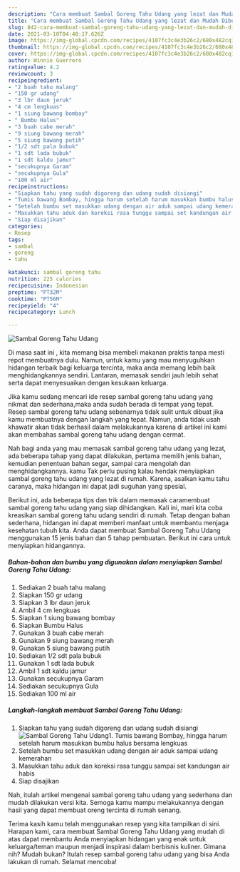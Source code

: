 ```yaml
---
description: "Cara membuat Sambal Goreng Tahu Udang yang lezat dan Mudah Dibuat"
title: "Cara membuat Sambal Goreng Tahu Udang yang lezat dan Mudah Dibuat"
slug: 842-cara-membuat-sambal-goreng-tahu-udang-yang-lezat-dan-mudah-dibuat
date: 2021-03-10T04:40:17.626Z
image: https://img-global.cpcdn.com/recipes/4107fc3c4e3b26c2/680x482cq70/sambal-goreng-tahu-udang-foto-resep-utama.jpg
thumbnail: https://img-global.cpcdn.com/recipes/4107fc3c4e3b26c2/680x482cq70/sambal-goreng-tahu-udang-foto-resep-utama.jpg
cover: https://img-global.cpcdn.com/recipes/4107fc3c4e3b26c2/680x482cq70/sambal-goreng-tahu-udang-foto-resep-utama.jpg
author: Winnie Guerrero
ratingvalue: 4.2
reviewcount: 3
recipeingredient:
- "2 buah tahu malang"
- "150 gr udang"
- "3 lbr daun jeruk"
- "4 cm lengkuas"
- "1 siung bawang bombay"
- " Bumbu Halus"
- "3 buah cabe merah"
- "9 siung bawang merah"
- "5 siung bawang putih"
- "1/2 sdt pala bubuk"
- "1 sdt lada bubuk"
- "1 sdt kaldu jamur"
- "secukupnya Garam"
- "secukupnya Gula"
- "100 ml air"
recipeinstructions:
- "Siapkan tahu yang sudah digoreng dan udang sudah disiangi"
- "Tumis bawang Bombay, hingga harum setelah harum masukkan bumbu halus bersama lengkuas"
- "Setelah bumbu set masukkan udang dengan air aduk sampai udang kemerahan"
- "Masukkan tahu aduk dan koreksi rasa tunggu sampai set kandungan air habis"
- "Siap disajikan"
categories:
- Resep
tags:
- sambal
- goreng
- tahu

katakunci: sambal goreng tahu 
nutrition: 225 calories
recipecuisine: Indonesian
preptime: "PT32M"
cooktime: "PT56M"
recipeyield: "4"
recipecategory: Lunch

---
```



![Sambal Goreng Tahu Udang](https://img-global.cpcdn.com/recipes/4107fc3c4e3b26c2/680x482cq70/sambal-goreng-tahu-udang-foto-resep-utama.jpg)

Di masa  saat ini , kita memang bisa membeli makanan praktis tanpa mesti repot membuatnya dulu. Namun, untuk kamu yang mau menyuguhkan hidangan terbaik bagi keluarga tercinta, maka anda memang lebih baik menghidangkannya sendiri. Lantaran, memasak sendiri jauh lebih sehat serta dapat menyesuaikan dengan kesukaan keluarga.

Jika kamu sedang mencari ide resep sambal goreng tahu udang yang nikmat dan sederhana,maka anda sudah berada di tempat yang tepat. Resep sambal goreng tahu udang  sebenarnya tidak sulit untuk dibuat jika kamu membuatnya dengan langkah yang tepat. Namun, anda tidak usah khawatir akan tidak berhasil dalam melakukannya 
karena di artikel ini kami akan membahas sambal goreng tahu udang dengan cermat.  



Nah bagi anda yang mau memasak sambal goreng tahu udang yang lezat, ada beberapa tahap yang dapat dilakukan, pertama memilih jenis bahan, kemudian penentuan bahan segar, sampai cara mengolah dan menghidangkannya. kamu Tak perlu pusing kalau hendak menyiapkan sambal goreng tahu udang yang lezat di rumah. Karena, asalkan kamu  tahu caranya, maka hidangan ini dapat jadi suguhan yang spesial.

Berikut ini, ada beberapa tips dan trik dalam memasak caramembuat sambal goreng tahu udang yang siap dihidangkan. Kali ini, mari kita coba kreasikan sambal goreng tahu udang sendiri di rumah. Tetap dengan bahan sederhana, hidangan ini dapat memberi manfaat untuk membantu menjaga kesehatan tubuh kita. Anda dapat membuat Sambal Goreng Tahu Udang menggunakan 15 jenis bahan dan 5 tahap pembuatan. Berikut ini cara untuk menyiapkan hidangannya.

<!--inarticleads1-->

##### Bahan-bahan dan bumbu yang digunakan dalam menyiapkan Sambal Goreng Tahu Udang:

1. Sediakan 2 buah tahu malang
1. Siapkan 150 gr udang
1. Siapkan 3 lbr daun jeruk
1. Ambil 4 cm lengkuas
1. Siapkan 1 siung bawang bombay
1. Siapkan  Bumbu Halus
1. Gunakan 3 buah cabe merah
1. Gunakan 9 siung bawang merah
1. Gunakan 5 siung bawang putih
1. Sediakan 1/2 sdt pala bubuk
1. Gunakan 1 sdt lada bubuk
1. Ambil 1 sdt kaldu jamur
1. Gunakan secukupnya Garam
1. Sediakan secukupnya Gula
1. Sediakan 100 ml air




<!--inarticleads2-->

##### Langkah-langkah membuat Sambal Goreng Tahu Udang:

1. Siapkan tahu yang sudah digoreng dan udang sudah disiangi
<img src="https://img-global.cpcdn.com/steps/8dfa98e0e427b3c9/160x128cq70/sambal-goreng-tahu-udang-langkah-memasak-1-foto.jpg" alt="Sambal Goreng Tahu Udang">1. Tumis bawang Bombay, hingga harum setelah harum masukkan bumbu halus bersama lengkuas
1. Setelah bumbu set masukkan udang dengan air aduk sampai udang kemerahan
1. Masukkan tahu aduk dan koreksi rasa tunggu sampai set kandungan air habis
1. Siap disajikan




Nah, itulah artikel mengenai  sambal goreng tahu udang  yang sederhana dan mudah dilakukan versi kita. Semoga kamu mampu melakukannya dengan hasil yang dapat membuat oreng tercinta di rumah senang. 

Terima kasih kamu telah menggunakan resep yang kita tampilkan di sini. Harapan kami, cara membuat  Sambal Goreng Tahu Udang yang mudah di atas dapat membantu Anda menyiapkan hidangan yang enak untuk keluarga/teman maupun menjadi inspirasi dalam berbisnis kuliner. Gimana nih? Mudah bukan? Itulah resep sambal goreng tahu udang yang bisa Anda lakukan di rumah. Selamat mencoba!

